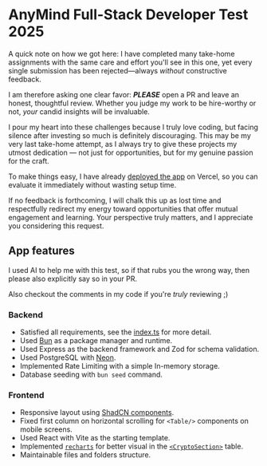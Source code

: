 # AnyMind Full-Stack Developer Test 2025

A quick note on how we got here: I have completed many take-home
assignments with the same care and effort you'll see in this one,
yet every single submission has been rejected—always _without_ constructive feedback.

I am therefore asking one clear favor: **_PLEASE_** open a PR and leave an
honest, thoughtful review. Whether you judge my work to be
hire-worthy or not, _your_ candid insights will be invaluable.

I pour my heart into these challenges because I truly love coding, but
facing silence after investing so much is definitely discouraging. This may be my very last take-home attempt, as I always try to give these projects my utmost dedication — not just for opportunities, but for my genuine passion for the craft.

To make things easy, I have already [deployed the app](anymind-challenges.vercel.app) on Vercel, so you can evaluate it immediately without wasting setup time.

If no feedback is forthcoming, I will chalk this up as lost time and respectfully redirect my energy toward opportunities that offer mutual engagement and learning. Your perspective truly matters, and I appreciate you considering this request.

## App features

I used AI to help me with this test, so if that rubs you the wrong way, then please also explicitly say so in your PR.

Also checkout the comments in my code if you're _truly_ reviewing ;)

### Backend

- Satisfied all requirements, see the [index.ts](./backend/src/index.ts) for more detail.
- Used [Bun](https://bun.sh) as a package manager and runtime.
- Used Express as the backend framework and Zod for schema validation.
- Used PostgreSQL with [Neon](https://neon.com).
- Implemented Rate Limiting with a simple In-memory storage.
- Database seeding with `bun seed` command.

### Frontend

- Responsive layout using [ShadCN components](https://ui.shadcn.com/docs/components).
- Fixed first column on horizontal scrolling for `<Table/>` components on mobile screens.
- Used React with Vite as the starting template.
- Implemented [`recharts`](https://www.npmjs.com/package/recharts) for better visual in the [`<CryptoSection>`](./frontend/src/components/layout/CryptoSection.tsx) table.
- Maintainable files and folders structure.
